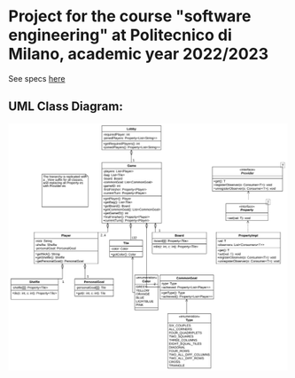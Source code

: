 # Project for the course "software engineering" at Politecnico di Milano, academic year 2022/2023

See specs [here](docs/Requisiti.pdf)

## UML Class Diagram:
<picture>
  <source media="(prefers-color-scheme: dark)" srcset="docs/model-uml-dark.svg">
  <source media="(prefers-color-scheme: light)" srcset="docs/model-uml.svg">
  <img alt="uml" src="docs/model-uml-dark.svg">
</picture>
